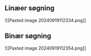 ## Linæer søgning
![[Pasted image 20240919112334.png]]

## Binær søgning
![[Pasted image 20240919112354.png]]